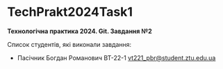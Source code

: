 # TechPrakt2024Task1
**Технологічна практика 2024. Git. Завдання №2**

Список студентів, які виконали завдання:
* Пасічник Богдан Романович ВТ-22-1
vt221_pbr@student.ztu.edu.ua
